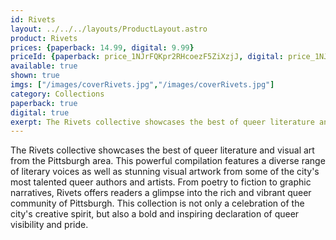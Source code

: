 ```yaml
---
id: Rivets
layout: ../../../layouts/ProductLayout.astro
product: Rivets
prices: {paperback: 14.99, digital: 9.99}
priceId: {paperback: price_1NJrFQKpr2RHcoezF5ZiXzjJ, digital: price_1NJrFQKpr2RHcoezfP0y7zgD}
available: true
shown: true
imgs: ["/images/coverRivets.jpg","/images/coverRivets.jpg"]
category: Collections
paperback: true
digital: true
exerpt: The Rivets collective showcases the best of queer literature and visual art from the Pittsburgh area.
---
```

The Rivets collective showcases the best of queer literature and visual art from the Pittsburgh area. This powerful compilation features a diverse range of literary voices as well as stunning visual artwork from some of the city's most talented queer authors and artists. From poetry to fiction to graphic narratives, Rivets  offers readers a glimpse into the rich and vibrant queer community of Pittsburgh. This collection is not only a celebration of the city's creative spirit, but also a bold and inspiring declaration of queer visibility and pride.